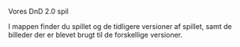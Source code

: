 Vores DnD 2.0 spil

I mappen finder du spillet og de tidligere versioner af spillet, samt de billeder der er blevet brugt til de forskellige versioner.

